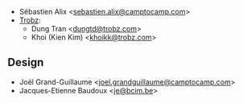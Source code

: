 - Sébastien Alix \<<sebastien.alix@camptocamp.com>\>
- [Trobz](https://trobz.com):
  - Dung Tran \<<dungtd@trobz.com>\>
  - Khoi (Kien Kim) \<<khoikk@trobz.com>\>

## Design

- Joël Grand-Guillaume \<<joel.grandguillaume@camptocamp.com>\>
- Jacques-Etienne Baudoux \<<je@bcim.be>\>
